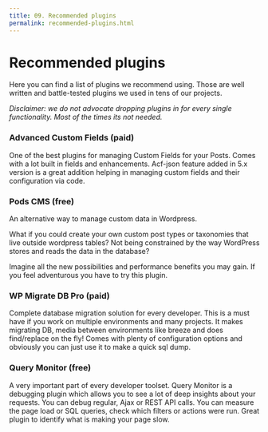 ```yaml
---
title: 09. Recommended plugins
permalink: recommended-plugins.html
---
```


# Recommended plugins
Here you can find a list of plugins we recommend using. 
Those are well written and battle-tested plugins we used in tens of our projects.

_Disclaimer: we do not advocate dropping plugins in for every single functionality. Most of the times its not needed._

### Advanced Custom Fields (paid)
One of the best plugins for managing Custom Fields for your Posts. Comes with a lot built in fields and enhancements.
Acf-json feature added in 5.x version is a great addition helping in managing custom fields and their configuration via code.

### Pods CMS (free)
An alternative way to manage custom data in Wordpress. 

What if you could create your own custom post types or taxonomies that live outside wordpress tables? 
Not being constrained by the way WordPress stores and reads the data in the database?

Imagine all the new possibilities and performance benefits you may gain. If you feel adventurous you have to try this plugin.   

### WP Migrate DB Pro (paid)
Complete database migration solution for every developer. This is a must have if you work on multiple environments and many projects.
It makes migrating DB, media between environments like breeze and does find/replace on the fly! 
Comes with plenty of configuration options and obviously you can just use it to make a quick sql dump.

### Query Monitor (free)
A very important part of every developer toolset. 
Query Monitor is a debugging plugin which allows you to see a lot of deep insights about your requests.
You can debug regular, Ajax or REST API calls. You can measure the page load or SQL queries, check which filters or actions were run.
Great plugin to identify what is making your page slow.